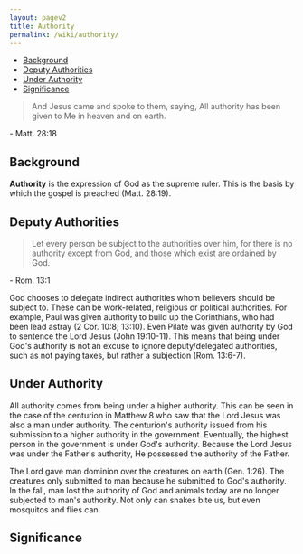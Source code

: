 ```yaml
---
layout: pagev2
title: Authority
permalink: /wiki/authority/
---
```

- [Background](#background)
- [Deputy Authorities](#deputy-authorities)
- [Under Authority](#under-authority)
- [Significance](#significance)

>And Jesus came and spoke to them, saying, All authority has been given to Me in heaven and on earth.

\- Matt. 28:18

## Background

**Authority** is the expression of God as the supreme ruler. This is the basis by which the gospel is preached (Matt. 28:19). 

## Deputy Authorities

>Let every person be subject to the authorities over him, for there is no authority except from God, and those which exist are ordained by God.

\- Rom. 13:1 

God chooses to delegate indirect authorities whom believers should be subject to. These can be work-related, religious or political authorities. For example, Paul was given authority to build up the Corinthians, who had been lead astray (2 Cor. 10:8; 13:10). Even Pilate was given authority by God to sentence the Lord Jesus (John 19:10-11). This means that being under God's authority is not an excuse to ignore deputy/delegated authorities, such as not paying taxes, but rather a subjection (Rom. 13:6-7).

## Under Authority

All authority comes from being under a higher authority. This can be seen in the case of the centurion in Matthew 8 who saw that the Lord Jesus was also a man under authority. The centurion's authority issued from his submission to a higher authority in the government. Eventually, the highest person in the government is under God's authority. Because the Lord Jesus was under the Father's authority, He possessed the authority of the Father.

The Lord gave man dominion over the creatures on earth (Gen. 1:26). The creatures only submitted to man because he submitted to God's authority. In the fall, man lost the authority of God and animals today are no longer subjected to man's authority. Not only can snakes bite us, but even mosquitos and flies can. 
 
## Significance
